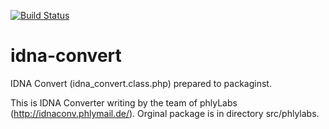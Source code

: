 [![Build Status](https://travis-ci.org/etechnika/idna-convert.png)](https://travis-ci.org/etechnika/idna-convert)

idna-convert
============

IDNA Convert (idna_convert.class.php) prepared to packaginst.

This is IDNA Converter writing by the team of phlyLabs (http://idnaconv.phlymail.de/).
Orginal package is in directory src/phlylabs.

